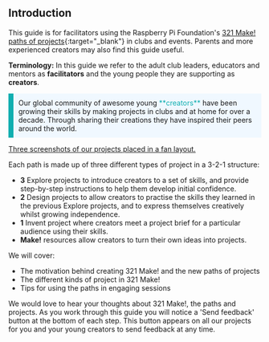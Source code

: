 ## Introduction

This guide is for facilitators using the Raspberry Pi Foundation's [321 Make! paths of projects](https://projects.raspberrypi.org/en/paths){:target="_blank"} in clubs and events. Parents and more experienced creators may also find this guide useful. 

**Terminology:** In this guide we refer to the adult club leaders, educators and mentors as **facilitators** and the young people they are supporting as **creators**.

<p style="border-left: solid; border-width:10px; border-color: #0faeb0; background-color: aliceblue; padding: 10px;">
Our global community of awesome young <span style="color: #0faeb0">**creators**</span> have been growing their skills by making projects in clubs and at home for over a decade. Through sharing their creations they have inspired their peers around the world. 
</p>

[Three screenshots of our projects placed in a fan layout.](images/project-fan.png)

Each path is made up of three different types of project in a 3-2-1 structure:

+ **3** Explore projects to introduce creators to a set of skills, and provide step-by-step instructions to help them develop initial confidence.
+ **2** Design projects to allow creators to practise the skills they learned in the previous Explore projects, and to express themselves creatively whilst growing independence.
+ **1** Invent project where creators meet a project brief for a particular audience using their skills.
+ **Make!** resources allow creators to turn their own ideas into projects.

We will cover:
+ The motivation behind creating 321 Make! and the new paths of projects
+ The different kinds of project in 321 Make!
+ Tips for using the paths in engaging sessions

We would love to hear your thoughts about 321 Make!, the paths and projects. As you work through this guide you will notice a 'Send feedback' button at the bottom of each step. This button appears on all our projects for you and your young creators to send feedback at any time. 
